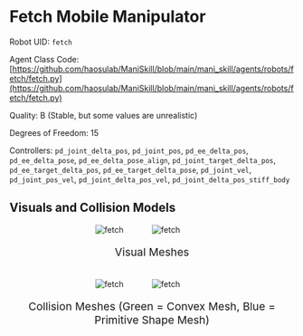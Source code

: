 <!-- THIS IS ALL GENERATED DOCUMENTATION via generate_robot_docs.py. DO NOT MODIFY THIS FILE DIRECTLY. -->

# Fetch Mobile Manipulator

Robot UID: `fetch`

Agent Class Code: [https://github.com/haosulab/ManiSkill/blob/main/mani_skill/agents/robots/fetch/fetch.py](https://github.com/haosulab/ManiSkill/blob/main/mani_skill/agents/robots/fetch/fetch.py)

Quality: B (Stable, but some values are unrealistic)

Degrees of Freedom: 15

Controllers: `pd_joint_delta_pos`, `pd_joint_pos`, `pd_ee_delta_pos`, `pd_ee_delta_pose`, `pd_ee_delta_pose_align`, `pd_joint_target_delta_pos`, `pd_ee_target_delta_pos`, `pd_ee_target_delta_pose`, `pd_joint_vel`, `pd_joint_pos_vel`, `pd_joint_delta_pos_vel`, `pd_joint_delta_pos_stiff_body`

## Visuals and Collision Models

<div>
    <div style="max-width: 100%; display: flex; justify-content: center;">
        <img src="../_static/robot_images/fetch/front_visual.png" style='min-width:min(50%, 100px);max-width:50%;height:auto' alt="fetch">
        <img src="../_static/robot_images/fetch/side_visual.png" style='min-width:min(50%, 100px);max-width:50%;height:auto' alt="fetch">
    </div>
    <p style="text-align: center; font-size: 1.2rem;">Visual Meshes</p>
    <br/>
    <div style="max-width: 100%; display: flex; justify-content: center;">
        <img src="../_static/robot_images/fetch/front_collision.png" style='min-width:min(50%, 100px);max-width:50%;height:auto' alt="fetch">
        <img src="../_static/robot_images/fetch/side_collision.png" style='min-width:min(50%, 100px);max-width:50%;height:auto' alt="fetch">
    </div>
    <p style="text-align: center; font-size: 1.2rem;">Collision Meshes (Green = Convex Mesh, Blue = Primitive Shape Mesh)</p>
</div>
